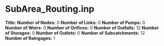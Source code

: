 # SubArea_Routing.inp
**Title:** 
**Number of Nodes:** 0
**Number of Links:** 0
**Number of Pumps:** 0
**Number of Weirs:** 0
**Number of Orifices:** 0
**Number of Outfalls:** 12
**Number of Storages:** 0
**Number of Outlets:** 0
**Number of Subcatchments:** 12
**Number of Raingages:** 1

